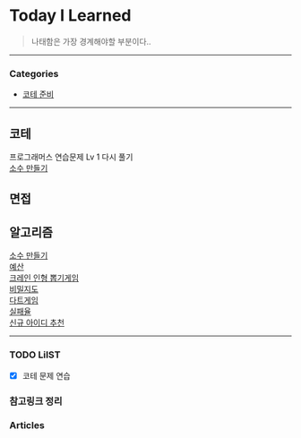 # Today I Learned
> 나태함은 가장 경계해야할 부분이다..

---

### Categories
- [코테 준비](#코테)

---

## 코테
프로그래머스 연습문제 Lv 1 다시 풀기  
[소수 만들기]()  


## 면접

## 알고리즘
[소수 만들기](https://keeplo.tistory.com/430)  
[예산](https://keeplo.tistory.com/431)  
[크레인 인형 뽑기게임](https://keeplo.tistory.com/432)  
[비밀지도](https://keeplo.tistory.com/433)  
[다트게임](https://keeplo.tistory.com/434)    
[실패율](https://keeplo.tistory.com/435)    
[신규 아이디 추천](https://keeplo.tistory.com/436)  

---

### TODO LiIST
- [x] 코테 문제 연습

### 참고링크 정리

### Articles